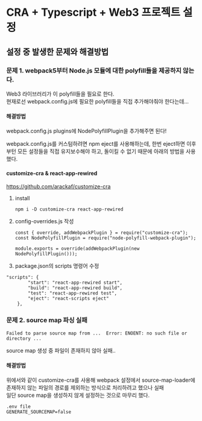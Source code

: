 # CRA + Typescript + Web3 프로젝트 설정

## 설정 중 발생한 문제와 해결방법

### 문제 1. webpack5부터 Node.js 모듈에 대한 polyfill들을 제공하지 않는다.

Web3 라이브러리가 이 polyfill들을 필요로 한다.  
현재로선 webpack.config.js에 필요한 polyfill들을 직접 추가해야줘야 한다는데...

#### 해결방법

webpack.config.js plugins에 NodePolyfillPlugin을 추가해주면 된다!

webpack.config.js를 커스텀하려면 npm eject를 사용해하는데, 한번 eject하면 이후부턴 모든 설정들을 직접 유지보수해야 하고, 돌이킬 수 없기 때문에 아래의 방법을 사용했다.

#### customize-cra & react-app-rewired

https://github.com/arackaf/customize-cra

1. install

    ```
    npm i -D customize-cra react-app-rewired
    ```

2. config-overrides.js 작성

    ```
    const { override, addWebpackPlugin } = require("customize-cra");
    const NodePolyfillPlugin = require("node-polyfill-webpack-plugin");

    module.exports = override(addWebpackPlugin(new NodePolyfillPlugin()));

    ```

3. package.json의 scripts 명령어 수정

```
"scripts": {
        "start": "react-app-rewired start",
        "build": "react-app-rewired build",
        "test": "react-app-rewired test",
        "eject": "react-scripts eject"
    },
```

### 문제 2. source map 파싱 실패

```
Failed to parse source map from ...  Error: ENOENT: no such file or directory ...
```

source map 생성 중 파일이 존재하지 않아 실패..

#### 해결방법

위에서와 같이 customize-cra를 사용해 webpack 설정에서 source-map-loader에 존재하지 않는 파일의 경로를 제외하는 방식으로 처리하려고 했으나 실패  
일단 source map을 생성하지 않게 설정하는 것으로 마무리 했다.

```
.env file
GENERATE_SOURCEMAP=false
```
